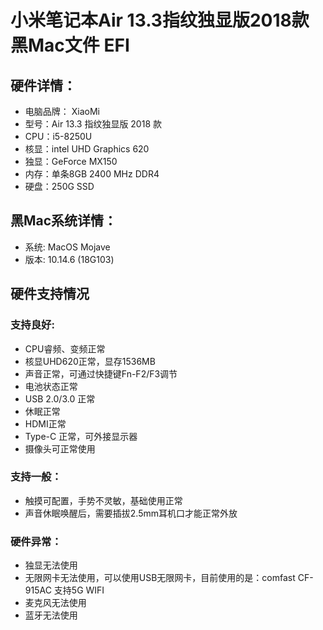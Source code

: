 # 小米笔记本Air 13.3指纹独显版2018款 黑Mac文件 EFI 

## 硬件详情：
- 电脑品牌： XiaoMi
- 型号：Air 13.3 指纹独显版 2018 款
- CPU：i5-8250U
- 核显：intel UHD Graphics 620
- 独显：GeForce MX150
- 内存：单条8GB 2400 MHz DDR4
- 硬盘：250G SSD

## 黑Mac系统详情：
- 系统: MacOS Mojave
- 版本: 10.14.6 (18G103)

## **硬件支持情况**
### 支持良好:
- CPU睿频、变频正常
- 核显UHD620正常，显存1536MB
- 声音正常，可通过快捷键Fn-F2/F3调节
- 电池状态正常
- USB 2.0/3.0 正常
- 休眠正常
- HDMI正常
- Type-C 正常，可外接显示器
- 摄像头可正常使用
### 支持一般：
- 触摸可配置，手势不灵敏，基础使用正常
- 声音休眠唤醒后，需要插拔2.5mm耳机口才能正常外放
### 硬件异常：
- 独显无法使用
- 无限网卡无法使用，可以使用USB无限网卡，目前使用的是：comfast CF-915AC 支持5G WIFI
- 麦克风无法使用
- 蓝牙无法使用




